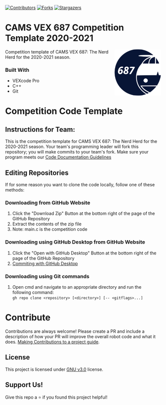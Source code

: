 [![Contributors][contributors-shield]][contributors-url]
[![Forks][forks-shield]][forks-url]
[![Stargazers][stars-shield]][stars-url]

# CAMS VEX 687 Competition Template 2020-2021

[<img src="assets/img/logo.png" align="right" width="150">](https://github.com/687vex/VEX-687-Bot)

Competition template of CAMS VEX 687: The Nerd Herd for the 2020-2021 season.

### Built With

-   VEXcode Pro
-   C++
-   Git

# Competition Code Template
## Instructions for Team:
This is the competition template for CAMS VEX 687: The Nerd Herd for the 2020-2021 season. Your team's programming leader will fork this repository; you will make commits to your team's fork. Make sure your program meets our [Code Documentation Guidelines](https://github.com/687vex/Competition-Template-2020-2021/blob/main/CodeDocumentation.md)

## Editing Repositories
If for some reason you want to clone the code locally, follow one of these methods:

### Downloading from GitHub Website
  1. Click the "Download Zip" Button at the bottom right of the page of the GitHub Repository
  2. Extract the contents of the zip file
  3. Note: main.c is the competition code

### Downloading using GitHub Desktop from GitHub Website
  1. Click the "Open with GitHub Desktop" Button at the bottom right of the page of the GitHub Repository
  3. [Commiting with GitHub Desktop](https://docs.github.com/en/desktop/contributing-and-collaborating-using-github-desktop/committing-and-reviewing-changes-to-your-project#1-choosing-a-branch-and-making-changes)

### Downloading using Git commands
  1. Open cmd and navigate to an appropriate directory and run the following command:
  <br> ```gh repo clone <repository> [<directory>] [-- <gitflags>...] ```

# Contribute
Contributions are always welcome! Please create a PR and include a description of how your PR will improve the overall robot code and what it does. [Making Contributions to a project guide](https://github.com/firstcontributions/first-contributions).

## License
This project is licensed under [GNU v3.0](https://opensource.org/licenses/GPL-3.0) license.

## Support Us!
Give this repo a ⭐️ if you found this project helpful!

[contributors-shield]: https://img.shields.io/github/contributors/687vex/Competition-Template-2020-2021.svg?style=for-the-badge
[contributors-url]: https://github.com/687vex/Competition-Template-2020-2021/graphs/contributors
[forks-shield]: https://img.shields.io/github/forks/687vex/Competition-Template-2020-2021.svg?style=for-the-badge
[forks-url]: https://github.com/687vex/Competition-Template-2020-2021/network/members
[stars-shield]: https://img.shields.io/github/stars/687vex/Competition-Template-2020-2021.svg?style=for-the-badge
[stars-url]: https://github.com/687vex/Competition-Template-2020-2021/stargazers
